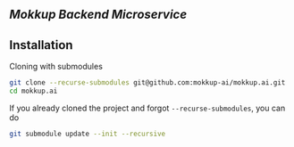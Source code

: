 
## _Mokkup Backend Microservice_


## Installation

Cloning with submodules
```sh
git clone --recurse-submodules git@github.com:mokkup-ai/mokkup.ai.git
cd mokkup.ai
```

If you already cloned the project and forgot `--recurse-submodules`, you can do

```sh
git submodule update --init --recursive
```
